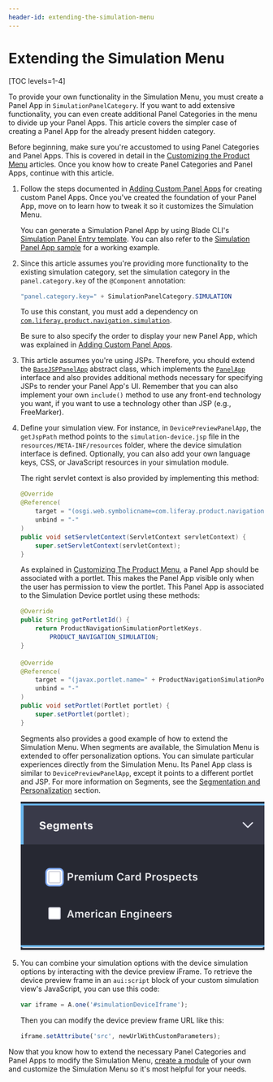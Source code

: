```yaml
---
header-id: extending-the-simulation-menu
---
```


# Extending the Simulation Menu

[TOC levels=1-4]

To provide your own functionality in the Simulation Menu, you must create a
Panel App in `SimulationPanelCategory`. If you want to add extensive
functionality, you can even create additional Panel Categories in the menu to
divide up your Panel Apps. This article covers the simpler case of creating a
Panel App for the already present hidden category.

Before beginning, make sure you're accustomed to using Panel Categories and
Panel Apps. This is covered in detail in the
[Customizing the Product Menu](/docs/7-2/customization/-/knowledge_base/c/customizing-the-product-menu)
articles. Once you know how to create Panel Categories and Panel Apps, continue
with this article.

1.  Follow the steps documented in 
    [Adding Custom Panel Apps](/docs/7-2/customization/-/knowledge_base/c/adding-custom-panel-apps)
    for creating custom Panel Apps. Once you've created the foundation 
    of your Panel App, move on to learn how to tweak it so it customizes the
    Simulation Menu.

    You can generate a Simulation Panel App by using Blade CLI's
    [Simulation Panel Entry template](/docs/7-2/reference/-/knowledge_base/r/simulation-panel-entry-template).
    You can also refer to the
    [Simulation Panel App sample](/docs/7-2/reference/-/knowledge_base/r/simulation-panel-app)
    for a working example.

2.  Since this article assumes you're providing more functionality to the
    existing simulation category, set the simulation category in the
    `panel.category.key` of the `@Component` annotation:

    ```java
    "panel.category.key=" + SimulationPanelCategory.SIMULATION
    ```

    To use this constant, you must add a dependency on 
    [`com.liferay.product.navigation.simulation`](https://repository.liferay.com/nexus/content/repositories/liferay-public-releases/com/liferay/com.liferay.product.navigation.simulation/).

    Be sure to also specify the order to display your new Panel App,
    which was explained in [Adding Custom Panel Apps](/docs/7-2/customization/-/knowledge_base/c/adding-custom-panel-apps).

3.  This article assumes you're using JSPs. 
    Therefore, you should extend the [`BaseJSPPanelApp`](@app-ref@/application-list/latest/javadocs/com/liferay/application/list/BaseJSPPanelApp.html)
    abstract class, which implements the [`PanelApp`](@app-ref@/application-list/latest/javadocs/com/liferay/application/list/PanelApp.html)
    interface and also provides additional methods necessary for specifying JSPs
    to render your Panel App's UI. Remember that you can also implement your own
    `include()` method to use any front-end technology you want, if you want to
    use a technology other than JSP (e.g., FreeMarker).

4.  Define your simulation view. For instance, in `DevicePreviewPanelApp`, the
    `getJspPath` method points to the `simulation-device.jsp` file in the
    `resources/META-INF/resources` folder, where the device simulation interface
    is defined. Optionally, you can also add your own language keys, CSS, or
    JavaScript resources in your simulation module.

    The right servlet context is also provided by implementing this method:

    ```java
    @Override
    @Reference(
        target = "(osgi.web.symbolicname=com.liferay.product.navigation.simulation.device)",
        unbind = "-"
    )
    public void setServletContext(ServletContext servletContext) {
        super.setServletContext(servletContext);
    }
    ```

    As explained in [Customizing The Product Menu](/docs/7-2/customization/-/knowledge_base/c/customizing-the-product-menu),
    a Panel App should be associated with a portlet. This makes the Panel App 
    visible only when the user has permission to view the portlet.
    This Panel App is associated to the Simulation Device portlet using these
    methods:

    ```java
    @Override
    public String getPortletId() {
        return ProductNavigationSimulationPortletKeys.
            PRODUCT_NAVIGATION_SIMULATION;
    }

    @Override
    @Reference(
        target = "(javax.portlet.name=" + ProductNavigationSimulationPortletKeys.PRODUCT_NAVIGATION_SIMULATION + ")",
        unbind = "-"
    )
    public void setPortlet(Portlet portlet) {
        super.setPortlet(portlet);
    }
    ```

    Segments also provides a good example of how to extend the Simulation Menu.
    When segments are available, the Simulation Menu is extended to offer
    personalization options. You can simulate particular experiences directly
    from the Simulation Menu. Its Panel App class is similar to
    `DevicePreviewPanelApp`, except it points to a different portlet and JSP.
    For more information on Segments, see the
    [Segmentation and Personalization](/docs/7-2/user/-/knowledge_base/u/segmentation-and-personalization)
    section.

    ![Figure 2: The Simulation Menu also displays Segments to help simulate different user experiences.](../../images/segments-preview.png)

5.  You can combine your simulation options with the device simulation options 
    by interacting with the device preview iFrame. To retrieve the device 
    preview frame in an `aui:script` block of your custom simulation view's 
    JavaScript, you can use this code:

    ```js
    var iframe = A.one('#simulationDeviceIframe');
    ```

    Then you can modify the device preview frame URL like this:

    ```js
    iframe.setAttribute('src', newUrlWithCustomParameters);
    ```

Now that you know how to extend the necessary Panel Categories and Panel Apps to
modify the Simulation Menu,
[create a module](/docs/7-2/reference/-/knowledge_base/r/creating-a-project) 
of your own and customize the Simulation Menu so it's most helpful for your 
needs.
